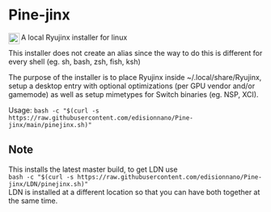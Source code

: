 # Pine-jinx
<img align="left" alt="Frogjinx" width="22px" src="https://cdn.discordapp.com/attachments/780529926520438854/802958006282092624/FrogRyujinx.svg" />A local Ryujinx installer for linux

This installer does not create an alias since the way to do this is different for every shell (eg. sh, bash, zsh, fish, ksh)

The purpose of the installer is to place Ryujinx inside ~/.local/share/Ryujinx, setup a desktop entry with optional optimizations (per GPU vendor and/or gamemode) as well as setup mimetypes for Switch binaries (eg. NSP, XCI).

Usage:
`bash -c "$(curl -s https://raw.githubusercontent.com/edisionnano/Pine-jinx/main/pinejinx.sh)"`

## Note
This installs the latest master build, to get LDN use</br>
`bash -c "$(curl -s https://raw.githubusercontent.com/edisionnano/Pine-jinx/LDN/pinejinx.sh)"`
</br>LDN is installed at a different location so that you can have both together at the same time.
